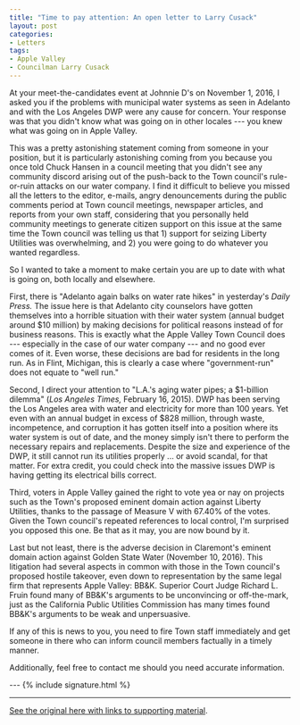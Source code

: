 ```yaml
---
title: "Time to pay attention: An open letter to Larry Cusack"
layout: post
categories:
- Letters
tags:
- Apple Valley
- Councilman Larry Cusack
---
```


At your meet-the-candidates event at Johnnie D's on November 1, 2016, I asked you if the problems with municipal water systems as seen in Adelanto and with the Los Angeles DWP were any cause for concern. Your response was that you didn't know what was going on in other locales --- you knew what was going on in Apple Valley.

This was a pretty astonishing statement coming from someone in your position, but it is particularly astonishing coming from you because you once told Chuck Hansen in a council meeting that you didn't see any community discord arising out of the push-back to the Town council's rule-or-ruin attacks on our water company. I find it difficult to believe you missed all the letters to the editor, e-mails, angry denouncements during the public comments period at Town council meetings, newspaper articles, and reports from your own staff, considering that you personally held community meetings to generate citizen support on this issue at the same time the Town council was telling us that 1) support for seizing Liberty Utilities was overwhelming, and 2) you were going to do whatever you wanted regardless.

So I wanted to take a moment to make certain you are up to date with what is going on, both locally and elsewhere.

First, there is "Adelanto again balks on water rate hikes" in yesterday's *Daily Press.* The issue here is that Adelanto city counselors have gotten themselves into a horrible situation with their water system (annual budget around $10 million) by making decisions for political reasons instead of for business reasons. This is exactly what the Apple Valley Town Council does --- especially in the case of our water company --- and no good ever comes of it. Even worse, these decisions are bad for residents in the long run. As in Flint, Michigan, this is clearly a case where "government-run" does not equate to "well run."

Second, I direct your attention to "L.A.'s aging water pipes; a $1-billion dilemma" (*Los Angeles Times,* February 16, 2015). DWP has been serving the Los Angeles area with water and electricity for more than 100 years. Yet even with an annual budget in excess of $828 million, through waste, incompetence, and corruption it has gotten itself into a position where its water system is out of date, and the money simply isn't there to perform the necessary repairs and replacements. Despite the size and experience of the DWP, it still cannot run its utilities properly ... or avoid scandal, for that matter. For extra credit, you could check into the massive issues DWP is having getting its electrical bills correct.

Third, voters in Apple Valley gained the right to vote yea or nay on projects such as the Town's proposed eminent domain action against Liberty Utilities, thanks to the passage of Measure V with 67.40% of the votes. Given the Town council's repeated references to local control, I'm surprised you opposed this one. Be that as it may, you are now bound by it.

Last but not least, there is the adverse decision in Claremont's eminent domain action against Golden State Water (November 10, 2016). This litigation had several aspects in common with those in the Town council's proposed hostile takeover, even down to representation by the same legal firm that represents Apple Valley: BB&amp;K. Superior Court Judge Richard L. Fruin found many of BB&amp;K's arguments to be unconvincing or off-the-mark, just as the California Public Utilities Commission has many times found BB&amp;K's arguments to be weak and unpersuasive.

If any of this is news to you, you need to fire Town staff immediately and get someone in there who can inform council members factually in a timely manner.

Additionally, feel free to contact me should you need accurate information.

--- {% include signature.html %}

---

[See the original here with links to supporting material](https://waterwedoing.website/blog/2016/12/20161218-letter-to-cusack.php).